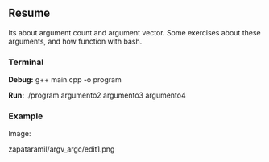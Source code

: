 ## Resume

Its about argument count and argument vector. Some exercises about these arguments, and how function with bash.


### Terminal

**Debug:**  g++ main.cpp -o program

**Run:** ./program argumento2 argumento3 argumento4


### Example

Image:

zapataramil/argv_argc/edit1.png

